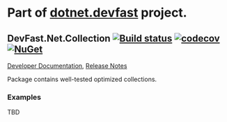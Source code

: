 # Part of [dotnet.devfast](https://github.com/samaysar/dotnet.devfast) project.

## DevFast.Net.Collection [![Build status](https://ci.appveyor.com/api/projects/status/90ghvu430nqogkxk?svg=true)](https://ci.appveyor.com/project/samaysar/dotnet-devfast-collection) [![codecov](https://codecov.io/gh/samaysar/dotnet.devfast.collection/graph/badge.svg?token=DUqJ3FWogd)](https://codecov.io/gh/samaysar/dotnet.devfast.collection) [![NuGet](https://buildstats.info/nuget/DevFast.Net.Collection)](https://www.nuget.org/packages/DevFast.Net.Collection)
[Developer Documentation](https://github.com/samaysar/dotnet.devfast.collection/blob/master/docs/index.md 'index'), [Release Notes](https://raw.githubusercontent.com/samaysar/dotnet.devfast.collection/master/ReleaseNotes.txt)

Package contains well-tested optimized collections.

### Examples
TBD